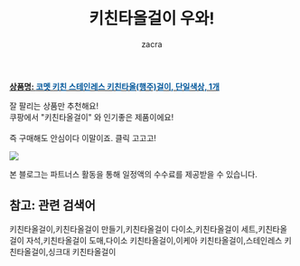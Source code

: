 ﻿---
layout: post
title:  "키친타올걸이 우와!"
author: zacra
categories: [ 아이템 ]
tags: [키친타올걸이,키친타올걸이 만들기,키친타올걸이 다이소,키친타올걸이 세트,키친타올걸이 자석,키친타올걸이 도매,다이소 키친타올걸이,이케아 키친타올걸이,스테인레스 키친타올걸이,싱크대 키친타올걸이]
image: https://static.coupangcdn.com/image/retail/images/114112316994119-81e4d810-749d-448b-94a9-a55fa419acbf.jpg 
description: "쿠팡에서 키친타올걸이 관련 상품으로 가장 잘팔리는 제품 중 하나라는 사실!!."
rating: 4.5
---

<a href="https://link.coupang.com/re/AFFSDP?lptag=AF8407795&pageKey=1689763860&itemId=2877658716&vendorItemId=70866797845&traceid=V0-153-8b1acfb99eedcbf2"><b>상품명: <font color='#01579B'>코멧 키친 스테인레스 키친타올(행주)걸이, 단일색상, 1개</font></b></a>

잘 팔리는 상품만 추천해요!<br/>
쿠팡에서 "키친타올걸이" 와 인기좋은 제품이에요!<br/><br/>
즉 구매해도 안심이다 이말이죠. 클릭 고고고! <br/>



<a href="https://link.coupang.com/re/AFFSDP?lptag=AF8407795&pageKey=1689763860&itemId=2877658716&vendorItemId=70866797845&traceid=V0-153-8b1acfb99eedcbf2"><img src="https://thumbnail8.coupangcdn.com/thumbnails/remote/q89/image/retail/images/11784227498396-98cc903f-b8d1-4553-9538-d225d1d10fc2.jpg"></a> 

본 블로그는 파트너스 활동을 통해 일정액의 수수료를 제공받을 수 있습니다.

## 참고: 관련 검색어    
키친타올걸이,키친타올걸이 만들기,키친타올걸이 다이소,키친타올걸이 세트,키친타올걸이 자석,키친타올걸이 도매,다이소 키친타올걸이,이케아 키친타올걸이,스테인레스 키친타올걸이,싱크대 키친타올걸이